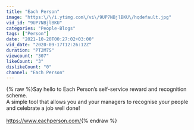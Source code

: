 ```yaml
---
title: "Each Person"
image: "https:\/\/i.ytimg.com\/vi\/9UP7NBjlBKU\/hqdefault.jpg"
vid_id: "9UP7NBjlBKU"
categories: "People-Blogs"
tags: ["Person"]
date: "2021-10-20T00:27:02+03:00"
vid_date: "2020-09-17T12:26:12Z"
duration: "PT2M7S"
viewcount: "307"
likeCount: "3"
dislikeCount: "0"
channel: "Each Person"
---
```

{% raw %}Say hello to Each Person’s self-service reward and recognition scheme.<br />A simple tool that allows you and your managers to recognise your people and celebrate a job well done!<br /><br /><a rel="nofollow" target="blank" href="https://www.eachperson.com/">https://www.eachperson.com/</a>{% endraw %}
